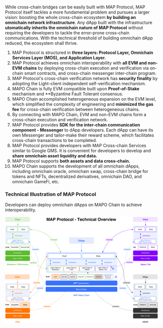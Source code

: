 While cross-chain bridges can be easily built with MAP Protocol, MAP Protocol itself tackles a more fundamental problem and pursues a larger vision: boosting the whole cross-chain ecosystem **by building an omnichain network infrastructure**. Any dApp built with the infrastructure **utomatically inherits the omnichain nature of MAP Protocol** without requiring the developers to tackle the error-prone cross-chain communications. With the technical threshold of building omnichain dApp reduced, the ecosystem shall thrive.

1. MAP Protocol is structured in **three layers: Protocol Layer, Omnichain Services Layer (MOS), and Application Layer.**  
2. MAP Protocol achieves omnichain interoperability with **all EVM and non-EVM chains** by deploying cross-chain execution and verification via on-chain smart contracts, and cross-chain messenger inter-chain program.  
3. MAP Protocol's cross-chain verification network has **security finality** by adopting the Light-client independent self-verification mechanism.  
4. MAPO Chain is fully EVM compatible built upon **Proof-of-Stake** mechanism and **Byzantine Fault Tolerant consensus. 
5. MAPO Chain accomplished heterogeneous expansion on the EVM level, which simplified the complexity of engineering and **minimized the gas fee** for cross-chain verification between heterogeneous chains. 
6. By connecting with MAPO Chain, EVM and non-EVM chains form a cross-chain execution and verification network. 
7. MAP Protocol provides **SDK for the inter-chain communication component - Messenger** to dApp developers. Each dApp can have its own Messenger and tailor-make their reward scheme, which facilitates cross-chain transactions to be completed.
8. MAP Protocol provides developers with MAP Cross-chain Services similar to Google GMS. It is convenient for developers to develop and **share omnichain asset liquidity and data.** 
9. MAP Protocol supports **both assets and data cross-chain.**
10. MAPO Chain supports the development of all omnichain dApps, including omnichain oracle, omnichain swap, cross-chain bridge for tokens and NFTs, decentralized derivatives, omnichain DAO, and omnichain GameFi, etc. 

### Technical Illustration of MAP Protocol

Developers can deploy omnichain dApps on MAPO Chain to achieve interoperability.  

![](jishutu.png)
